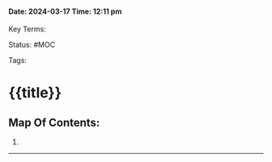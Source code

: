 #### Date: 2024-03-17     Time: 12:11 pm

Key Terms:

Status: #MOC 

Tags:


# {{title}}

## Map Of Contents:

1. 




---
